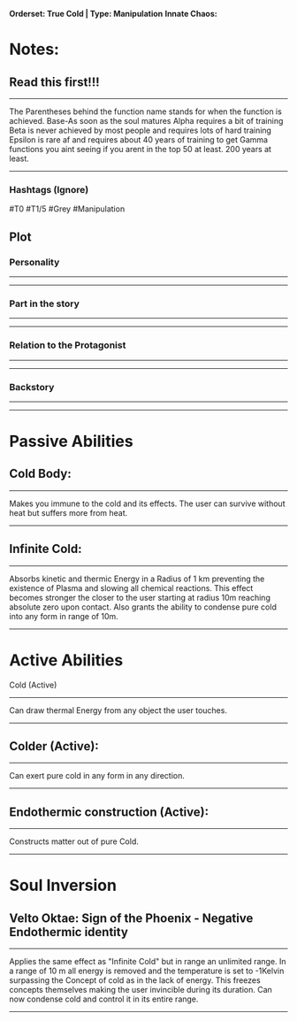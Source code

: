 **Orderset: True Cold  | Type: Manipulation**
**Innate Chaos:**

# Notes:

## Read this first!!!
___
The Parentheses behind the function name stands for when the function is achieved.
Base-As soon as the soul matures
Alpha requires a bit of training 
Beta is never achieved by most people and requires lots of hard training
Epsilon is rare af and requires about 40 years of training to get
Gamma functions you aint seeing if you arent in the top 50 at least. 200 years at least.
___
### Hashtags (Ignore)
#T0 
#T1/5
#Grey 
#Manipulation 
## Plot
### Personality
___

___
### Part in the story
___

___
### Relation to the Protagonist
___

___
### Backstory
___

___

# Passive Abilities

## Cold Body:
___
Makes you immune to the cold and its effects. The user can survive without heat but suffers more from heat.
___

## Infinite Cold:
___
Absorbs kinetic and thermic Energy in a Radius of 1 km preventing the existence of Plasma and slowing all chemical reactions. This effect becomes stronger the closer to the user starting at radius 10m reaching absolute zero upon contact. Also grants the ability to condense pure cold into any form in range of 10m.
______________________________________________




# Active Abilities


Cold (Active)
___
Can draw thermal Energy from any object the user touches.
___ 
## Colder (Active):
___ 
Can exert pure cold in any form in any direction.
___ 

## Endothermic construction (Active):
___
Constructs matter out of pure Cold.
___

# Soul Inversion
## Velto Oktae: Sign of the Phoenix - Negative Endothermic identity
___
Applies the same effect as "Infinite Cold" but in range an unlimited range. In a range of 10 m all energy is removed and the temperature is set to -1Kelvin surpassing the Concept of cold as in the lack of energy. This freezes concepts themselves making the user invincible during its duration. Can now condense cold and control it in its entire range. 
___
